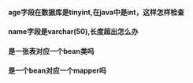 #### age字段在数据库是tinyint,在java中是int，这样怎样检查

#### name字段是varchar(50),长度超出怎么办

#### 是一张表对应一个bean类吗

#### 是一个bean对应一个mapper吗

